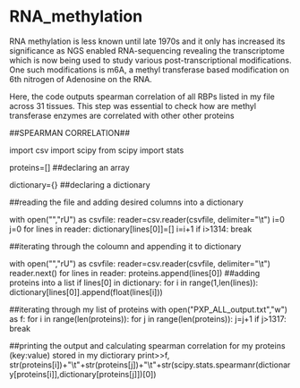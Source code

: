 # RNA_methylation
RNA methylation is less known until late 1970s and it only has increased its significance as NGS enabled RNA-sequencing revealing the transcriptome which is now being used to study various post-transcriptional modifications. One such modifications is m6A, a methyl transferase based modification on 6th nitrogen of Adenosine on the RNA.

Here, the code outputs spearman correlation of all RBPs listed in my file across 31 tissues. This step was essential to check how are methyl transferase enzymes are correlated with other other proteins

##SPEARMAN CORRELATION##

import csv 
import scipy
from scipy import stats

proteins=[] ##declaring an array

dictionary={} ##declaring a dictionary

##reading the file and adding desired columns into a dictionary

with open("<filename>","rU") as csvfile:
    reader=csv.reader(csvfile, delimiter="\t")
    i=0
    j=0
    for lines in reader:
        dictionary[lines[0]]=[]
        i=i+1
        if i>1314:
        	break

##iterating through the coloumn and appending it to dictionary

with open("<filename>","rU") as csvfile:
    reader=csv.reader(csvfile, delimiter="\t")
    reader.next()
    for lines in reader:
        proteins.append(lines[0]) ##adding proteins into a list
        if lines[0] in dictionary:
            for i in range(1,len(lines)):
                dictionary[lines[0]].append(float(lines[i]))

##iterating through my list of proteins
with open("PXP_ALL_output.txt","w") as f:
    for i in range(len(proteins)):
        for j in range(len(proteins)):
            j=j+1
            if j>1317:
		break
	
  ##printing the output and calculating spearman correlation for my proteins (key:value) stored in my dictiorary
    print>>f, str(proteins[i])+"\t"+str(proteins[j])+"\t"+str(scipy.stats.spearmanr(dictionary[proteins[i]],dictionary[proteins[j]])[0])


